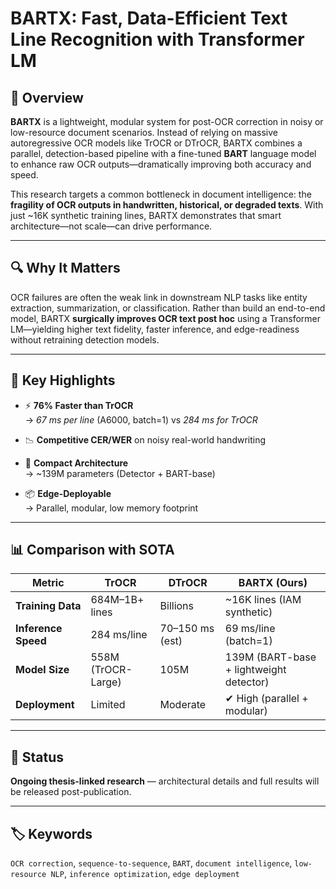 # BARTX: Fast, Data-Efficient Text Line Recognition with Transformer LM

## 🧠 Overview

**BARTX** is a lightweight, modular system for post-OCR correction in noisy or low-resource document scenarios. Instead of relying on massive autoregressive OCR models like TrOCR or DTrOCR, BARTX combines a parallel, detection-based pipeline with a fine-tuned **BART** language model to enhance raw OCR outputs—dramatically improving both accuracy and speed.

This research targets a common bottleneck in document intelligence: the **fragility of OCR outputs in handwritten, historical, or degraded texts**. With just ~16K synthetic training lines, BARTX demonstrates that smart architecture—not scale—can drive performance.

---

## 🔍 Why It Matters

OCR failures are often the weak link in downstream NLP tasks like entity extraction, summarization, or classification. Rather than build an end-to-end model, BARTX **surgically improves OCR text post hoc** using a Transformer LM—yielding higher text fidelity, faster inference, and edge-readiness without retraining detection models.

---

## 🚀 Key Highlights

- ⚡ **76% Faster than TrOCR**  
  → *67 ms per line* (A6000, batch=1) vs *284 ms for TrOCR*

- 📉 **Competitive CER/WER** on noisy real-world handwriting

- 🧠 **Compact Architecture**  
  → ~139M parameters (Detector + BART-base)

- 📦 **Edge-Deployable**  
  → Parallel, modular, low memory footprint

---

## 📊 Comparison with SOTA

| Metric                | TrOCR             | DTrOCR         | **BARTX (Ours)**              |
|-----------------------|-------------------|----------------|-------------------------------|
| **Training Data**     | 684M–1B+ lines     | Billions       | ~16K lines (IAM synthetic)    |
| **Inference Speed**   | 284 ms/line       | 70–150 ms (est)| 69 ms/line (batch=1)          |
| **Model Size**        | 558M (TrOCR-Large)| 105M           | 139M (BART-base + lightweight detector) |
| **Deployment**        | Limited           | Moderate       | ✔ High (parallel + modular)   |

---

## 📌 Status

**Ongoing thesis-linked research** — architectural details and full results will be released post-publication.

---

## 🏷 Keywords

`OCR correction`, `sequence-to-sequence`, `BART`, `document intelligence`, `low-resource NLP`, `inference optimization`, `edge deployment`


